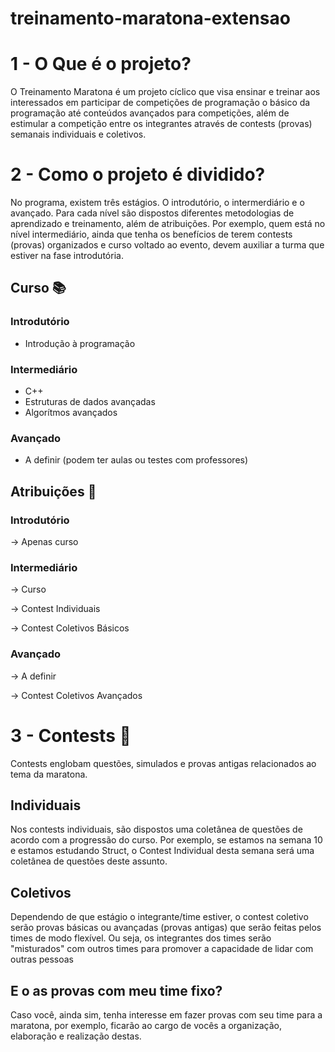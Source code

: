 # treinamento-maratona-extensao
# 1 - O Que é o projeto?
O Treinamento Maratona é um projeto cíclico que visa ensinar e treinar aos interessados em participar de competições de programação o básico da programação até conteúdos avançados para competições, além de estimular a competição entre os integrantes através de contests (provas) semanais individuais e coletivos.


# 2 - Como o projeto é dividido? 
No programa, existem três estágios. O introdutório, o intermerdiário e o avançado. Para cada nível são dispostos diferentes metodologias de aprendizado e treinamento, além de atribuições. Por exemplo, quem está no nível intermediário, ainda que tenha os benefícios de terem contests (provas) organizados e curso voltado ao evento, devem auxiliar a turma que estiver na fase introdutória. 

## Curso :books:
### Introdutório
- Introdução à programação

### Intermediário
- C++
- Estruturas de dados avançadas
- Algorítmos avançados

### Avançado
- A definir (podem ter aulas ou testes com professores)

## Atribuições  :pushpin:
### Introdutório
-> Apenas curso

### Intermediário
-> Curso
<p>-> Contest Individuais 
<p>-> Contest Coletivos Básicos

### Avançado
-> A definir
<p>-> Contest Coletivos Avançados

# 3 - Contests :bow:
Contests englobam questões, simulados e provas antigas relacionados ao tema da maratona. 

## Individuais
Nos contests individuais, são dispostos uma coletânea de questões de acordo com a progressão do curso. Por exemplo, se estamos na semana 10 e estamos estudando Struct, o Contest Individual desta semana será uma coletânea de questões deste assunto.

## Coletivos
Dependendo de que estágio o integrante/time estiver, o contest coletivo serão provas básicas ou avançadas (provas antigas) que serão feitas pelos times de modo flexível. Ou seja, os integrantes dos times serão "misturados" com outros times para promover a capacidade de lidar com outras pessoas

## E o as provas com meu time fixo?
Caso você, ainda sim, tenha interesse em fazer provas com seu time para a maratona, por exemplo, ficarão ao cargo de vocês a organização, elaboração e realização destas.

